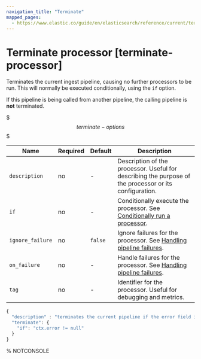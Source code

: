 ```yaml
---
navigation_title: "Terminate"
mapped_pages:
  - https://www.elastic.co/guide/en/elasticsearch/reference/current/terminate-processor.html
---
```


# Terminate processor [terminate-processor]


Terminates the current ingest pipeline, causing no further processors to be run. This will normally be executed conditionally, using the `if` option.

If this pipeline is being called from another pipeline, the calling pipeline is **not** terminated.

$$$terminate-options$$$

| Name | Required | Default | Description |
| --- | --- | --- | --- |
| `description` | no | - | Description of the processor. Useful for describing the purpose of the processor or its configuration. |
| `if` | no | - | Conditionally execute the processor. See [Conditionally run a processor](docs-content://manage-data/ingest/transform-enrich/ingest-pipelines.md#conditionally-run-processor). |
| `ignore_failure` | no | `false` | Ignore failures for the processor. See [Handling pipeline failures](docs-content://manage-data/ingest/transform-enrich/ingest-pipelines.md#handling-pipeline-failures). |
| `on_failure` | no | - | Handle failures for the processor. See [Handling pipeline failures](docs-content://manage-data/ingest/transform-enrich/ingest-pipelines.md#handling-pipeline-failures). |
| `tag` | no | - | Identifier for the processor. Useful for debugging and metrics. |

```js
{
  "description" : "terminates the current pipeline if the error field is present",
  "terminate": {
    "if": "ctx.error != null"
  }
}
```
%  NOTCONSOLE

